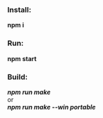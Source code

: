 ### Install:
**npm i**

### Run:
**npm start**

### Build:

**_npm run make_**  
or  
**_npm run make --win portable_**